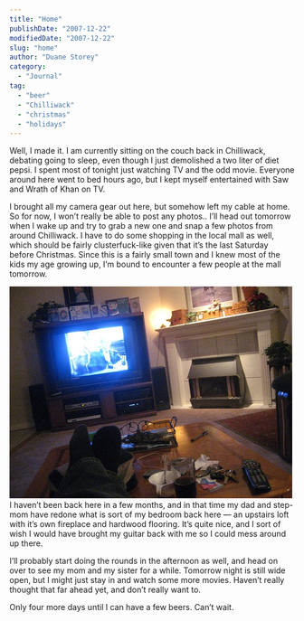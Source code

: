 ```yaml
---
title: "Home"
publishDate: "2007-12-22"
modifiedDate: "2007-12-22"
slug: "home"
author: "Duane Storey"
category:
  - "Journal"
tag:
  - "beer"
  - "Chilliwack"
  - "christmas"
  - "holidays"
---
```


Well, I made it. I am currently sitting on the couch back in Chilliwack, debating going to sleep, even though I just demolished a two liter of diet pepsi. I spent most of tonight just watching TV and the odd movie. Everyone around here went to bed hours ago, but I kept myself entertained with Saw and Wrath of Khan on TV.

I brought all my camera gear out here, but somehow left my cable at home. So for now, I won’t really be able to post any photos.. I’ll head out tomorrow when I wake up and try to grab a new one and snap a few photos from around Chilliwack. I have to do some shopping in the local mall as well, which should be fairly clusterfuck-like given that it’s the last Saturday before Christmas. Since this is a fairly small town and I knew most of the kids my age growing up, I’m bound to encounter a few people at the mall tomorrow.

  
![](_images/home-1.jpg)  
I haven’t been back here in a few months, and in that time my dad and step-mom have redone what is sort of my bedroom back here — an upstairs loft with it’s own fireplace and hardwood flooring. It’s quite nice, and I sort of wish I would have brought my guitar back with me so I could mess around up there.

I’ll probably start doing the rounds in the afternoon as well, and head on over to see my mom and my sister for a while. Tomorrow night is still wide open, but I might just stay in and watch some more movies. Haven’t really thought that far ahead yet, and don’t really want to.

Only four more days until I can have a few beers. Can’t wait.